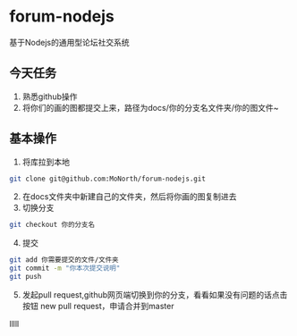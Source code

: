 # forum-nodejs
基于Nodejs的通用型论坛社交系统

## 今天任务
1. 熟悉github操作
2. 将你们的画的图都提交上来，路径为docs/你的分支名文件夹/你的图文件~


## 基本操作
1. 将库拉到本地
```sh
git clone git@github.com:MoNorth/forum-nodejs.git
```
2. 在docs文件夹中新建自己的文件夹，然后将你画的图复制进去
3. 切换分支
```sh
git checkout 你的分支名
```
4. 提交
```sh
git add 你需要提交的文件/文件夹
git commit -m "你本次提交说明"
git push
```
5. 发起pull request,github网页端切换到你的分支，看看如果没有问题的话点击按钮 new pull request，申请合并到master

lllll